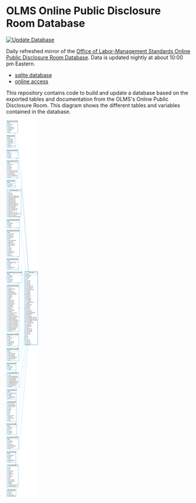 # OLMS Online Public Disclosure Room Database
[![Update Database](https://github.com/labordata/opdr/actions/workflows/build.yml/badge.svg)](https://github.com/labordata/opdr/actions/workflows/build.yml)

Daily refreshed mirror of the [Office of Labor-Management Standards Online Public Disclosure Room Database](https://olmsapps.dol.gov/olpdr/?_ga=2.153682620.544456734.1620145813-42444416.1608177889#Union%20Reports/Yearly%20Data%20Download). Data is updated nightly at about 10:00 pm Eastern.

* [sqlite database](https://github.com/labordata/opdr/releases/download/2021-05-31/opdr.db.zip)
* [online access](https://labordata.bunkum.us/opdr)

This repository contains code to build and update a database based on the exported tables and documentation from the OLMS's Online Public Disclosure Room. This diagram shows the different tables and variables contained in the database.

![ERD Diagram](docs/erd.png)
